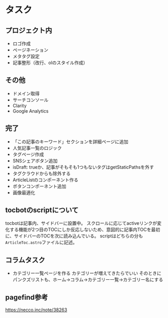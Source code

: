 # タスク

## プロジェクト内

- ロゴ作成
- ページネーション
- メタタグ設定
- 記事整形（改行、olのスタイル作成）

## その他

- ドメイン取得
- サーチコンソール
- Clarity
- Google Analytics

## 完了

- 「この記事のキーワード」セクションを詳細ページに追加
- 人気記事一覧のロジック
- タグページ作成
- SNSシェアボタン追加
- isDraft: trueか、記事がそもそも1つもないタグはgetStaticPathsを外す
- タグクラウドからも除外する
- ArticleListのコンポーネント作る
- ボタンコンポーネント追加
- 画像最適化

## tocbotのscriptについて

tocbotは記事内、サイドバーに設置中。
スクロールに応じてactiveリンクが変化する機能が2つ目のTOCにしか反応しないため、意図的に記事内TOCを最初に、サイドバーのTOCを次に読み込んでいる。
scriptはどちらの分も`ArticleToc.astro`ファイルに記述。

## コラムタスク

- カテゴリー一覧ページを作る
カテゴリーが増えてきたらでいい
そのときにパンクズリストも、ホーム→コラム→カテゴリー一覧→カテゴリー名にする
<!-- - 一覧ページ作る
- カテゴリーページ作る
- TOPページに導入
- カードコンポーネントのデザイン作る -->
  <!-- - 記事リンクカードを作る -->

## pagefind参考

https://necco.inc/note/38263
